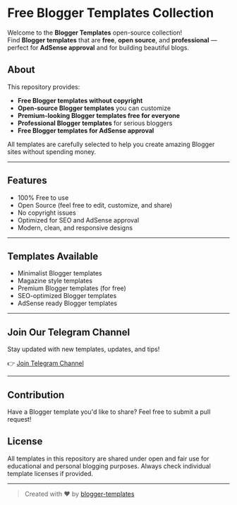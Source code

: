 # Free Blogger Templates Collection

Welcome to the **Blogger Templates** open-source collection!  
Find **Blogger templates** that are **free**, **open source**, and **professional** — perfect for **AdSense approval** and for building beautiful blogs.

## About
This repository provides:
- **Free Blogger templates without copyright**
- **Open-source Blogger templates** you can customize
- **Premium-looking Blogger templates free for everyone**
- **Professional Blogger templates** for serious bloggers
- **Free Blogger templates for AdSense approval**

All templates are carefully selected to help you create amazing Blogger sites without spending money.

---

## Features
- 100% Free to use
- Open Source (feel free to edit, customize, and share)
- No copyright issues
- Optimized for SEO and AdSense approval
- Modern, clean, and responsive designs

---

## Templates Available
- Minimalist Blogger templates
- Magazine style templates
- Premium Blogger templates (for free)
- SEO-optimized Blogger templates
- AdSense ready Blogger templates

---

## Join Our Telegram Channel
Stay updated with new templates, updates, and tips!

👉 [Join Telegram Channel](https://t.me/Blogger_Templates_Updated)

---

## Contribution
Have a Blogger template you'd like to share? Feel free to submit a pull request!

## License
All templates in this repository are shared under open and fair use for educational and personal blogging purposes. Always check individual template licenses if provided.

---
> Created with ❤️ by [blogger-templates](https://github.com/blogger-templates)
